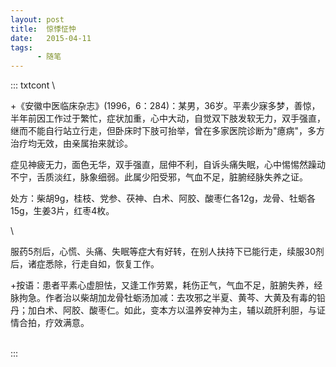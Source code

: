 ```yaml
---
layout: post
title:  惊悸怔忡
date:   2015-04-11
tags:
      - 随笔
---
```

::: txtcont
\

+《安徽中医临床杂志》(1996，6：284)：某男，36岁。平素少寐多梦，善惊，半年前因工作过于繁忙，症状加重，心中大动，自觉双下肢发软无力，双手强直，继而不能自行站立行走，但卧床时下肢可抬举，曾在多家医院诊断为"癔病"，多方治疗均无效，由亲属抬来就诊。

症见神疲无力，面色无华，双手强直，屈伸不利，自诉头痛失眠，心中惕惕然躁动不宁，舌质淡红，脉象细弱。此属少阳受邪，气血不足，脏腑经脉失养之证。

处方：柴胡9g，桂枝、党参、茯神、白术、阿胶、酸枣仁各12g，龙骨、牡蛎各15g，生姜3片，红枣4枚。

\

服药5剂后，心慌、头痛、失眠等症大有好转，在别人扶持下已能行走，续服30剂后，诸症悉除，行走自如，恢复工作。

+按语：患者平素心虚胆怯，又逢工作劳累，耗伤正气，气血不足，脏腑失养，经脉拘急。作者治以柴胡加龙骨牡蛎汤加减：去攻邪之半夏、黄芩、大黄及有毒的铅丹；加白术、阿胶、酸枣仁。如此，变本方以温养安神为主，辅以疏肝利胆，与证情合拍，疗效满意。

\
:::
